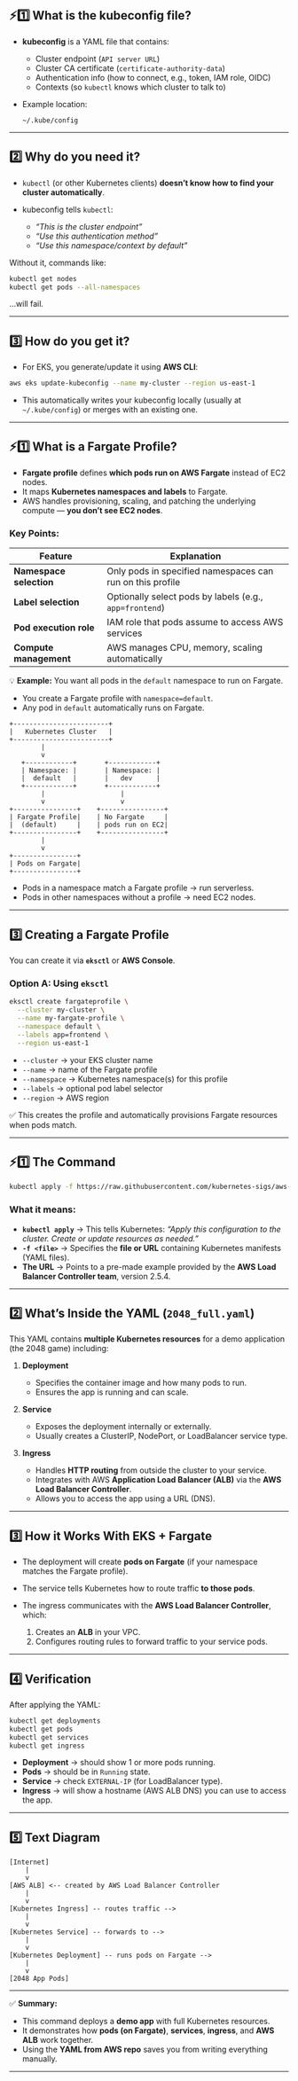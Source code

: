 
## ⚡1️⃣ What is the kubeconfig file?

* **kubeconfig** is a YAML file that contains:

  * Cluster endpoint (`API server URL`)
  * Cluster CA certificate (`certificate-authority-data`)
  * Authentication info (how to connect, e.g., token, IAM role, OIDC)
  * Contexts (so `kubectl` knows which cluster to talk to)

* Example location:

  ```
  ~/.kube/config
  ```

---

## 2️⃣ Why do you need it?

* `kubectl` (or other Kubernetes clients) **doesn’t know how to find your cluster automatically**.
* kubeconfig tells `kubectl`:

  * *“This is the cluster endpoint”*
  * *“Use this authentication method”*
  * *“Use this namespace/context by default”*

Without it, commands like:

```bash
kubectl get nodes
kubectl get pods --all-namespaces
```

…will fail.

---

## 3️⃣ How do you get it?

* For EKS, you generate/update it using **AWS CLI**:

```bash
aws eks update-kubeconfig --name my-cluster --region us-east-1
```

* This automatically writes your kubeconfig locally (usually at `~/.kube/config`) or merges with an existing one.

---

## ⚡1️⃣ What is a Fargate Profile?

* **Fargate profile** defines **which pods run on AWS Fargate** instead of EC2 nodes.
* It maps **Kubernetes namespaces and labels** to Fargate.
* AWS handles provisioning, scaling, and patching the underlying compute — **you don’t see EC2 nodes**.

### Key Points:

| Feature                 | Explanation                                               |
| ----------------------- | --------------------------------------------------------- |
| **Namespace selection** | Only pods in specified namespaces can run on this profile |
| **Label selection**     | Optionally select pods by labels (e.g., `app=frontend`)   |
| **Pod execution role**  | IAM role that pods assume to access AWS services          |
| **Compute management**  | AWS manages CPU, memory, scaling automatically            |

💡 **Example:** You want all pods in the `default` namespace to run on Fargate.

* You create a Fargate profile with `namespace=default`.
* Any pod in `default` automatically runs on Fargate.

```
+------------------------+
|   Kubernetes Cluster   |
+------------------------+
        |
        v
   +------------+       +------------+
   | Namespace: |       | Namespace: |
   |  default   |       |   dev      |
   +------------+       +------------+
        |                   |
        v                   v
+----------------+    +----------------+
| Fargate Profile|    | No Fargate     |
|  (default)     |    | pods run on EC2|
+----------------+    +----------------+
        |
        v
+----------------+
| Pods on Fargate|
+----------------+
```
* Pods in a namespace match a Fargate profile → run serverless.
* Pods in other namespaces without a profile → need EC2 nodes.

---

## 3️⃣ Creating a Fargate Profile

You can create it via **`eksctl`** or **AWS Console**.

### **Option A: Using `eksctl`**

```bash
eksctl create fargateprofile \
  --cluster my-cluster \
  --name my-fargate-profile \
  --namespace default \
  --labels app=frontend \
  --region us-east-1
```

* `--cluster` → your EKS cluster name
* `--name` → name of the Fargate profile
* `--namespace` → Kubernetes namespace(s) for this profile
* `--labels` → optional pod label selector
* `--region` → AWS region

✅ This creates the profile and automatically provisions Fargate resources when pods match.

---

## ⚡1️⃣ The Command

```bash
kubectl apply -f https://raw.githubusercontent.com/kubernetes-sigs/aws-load-balancer-controller/v2.5.4/docs/examples/2048/2048_full.yaml
```

### What it means:

* **`kubectl apply`** → This tells Kubernetes: *“Apply this configuration to the cluster. Create or update resources as needed.”*
* **`-f <file>`** → Specifies the **file or URL** containing Kubernetes manifests (YAML files).
* **The URL** → Points to a pre-made example provided by the **AWS Load Balancer Controller team**, version 2.5.4.

---

## 2️⃣ What’s Inside the YAML (`2048_full.yaml`)

This YAML contains **multiple Kubernetes resources** for a demo application (the 2048 game) including:

1. **Deployment**

   * Specifies the container image and how many pods to run.
   * Ensures the app is running and can scale.

2. **Service**

   * Exposes the deployment internally or externally.
   * Usually creates a ClusterIP, NodePort, or LoadBalancer service type.

3. **Ingress**

   * Handles **HTTP routing** from outside the cluster to your service.
   * Integrates with AWS **Application Load Balancer (ALB)** via the **AWS Load Balancer Controller**.
   * Allows you to access the app using a URL (DNS).

---

## 3️⃣ How it Works With EKS + Fargate

* The deployment will create **pods on Fargate** (if your namespace matches the Fargate profile).
* The service tells Kubernetes how to route traffic **to those pods**.
* The ingress communicates with the **AWS Load Balancer Controller**, which:

  1. Creates an **ALB** in your VPC.
  2. Configures routing rules to forward traffic to your service pods.

---

## 4️⃣ Verification

After applying the YAML:

```bash
kubectl get deployments
kubectl get pods
kubectl get services
kubectl get ingress
```

* **Deployment** → should show 1 or more pods running.
* **Pods** → should be in `Running` state.
* **Service** → check `EXTERNAL-IP` (for LoadBalancer type).
* **Ingress** → will show a hostname (AWS ALB DNS) you can use to access the app.

---

## 5️⃣ Text Diagram

```
[Internet]
    |
    v
[AWS ALB] <-- created by AWS Load Balancer Controller
    |
    v
[Kubernetes Ingress] -- routes traffic -->
    |
    v
[Kubernetes Service] -- forwards to -->
    |
    v
[Kubernetes Deployment] -- runs pods on Fargate -->
    |
    v
[2048 App Pods]
```

---

✅ **Summary:**

* This command deploys a **demo app** with full Kubernetes resources.
* It demonstrates how **pods (on Fargate)**, **services**, **ingress**, and **AWS ALB** work together.
* Using the **YAML from AWS repo** saves you from writing everything manually.

---
